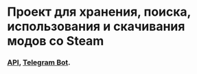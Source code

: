 # Проект для хранения, поиска, использования и скачивания модов со Steam

### [API](https://43093.zetalink.ru:8000), [Telegram Bot](https://t.me/get_from_steam_bot).
